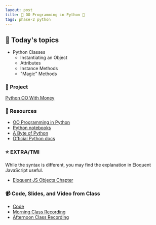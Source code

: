 ```yaml
---
layout: post
title: 🐍 OO Programming in Python 🐍
tags: phase-2 python
---
```


## 📅 Today's topics

- Python Classes
    - Instantiating an Object
    - Attributes
    - Instance Methods
    - "Magic" Methods

### 🎯  Project

[Python OO With Money](https://classroom.github.com/a/0yHPntnG)

### 🔖 Resources

* [OO Programming in Python](https://realpython.com/python-beginner-tips/)
* [Python notebooks](https://github.com/momentum-team-6/examples/tree/main/python/intro-notebooks)
* [A Byte of Python](https://python.swaroopch.com/)
* [Official Python docs](https://docs.python.org/3/)

### ⭐️ EXTRA/TMI
While the syntax is different, you may find the explanation in Eloquent JavaScript useful.
* [Eloquent JS Objects Chapter](https://eloquentjavascript.net/06_object.html)

### 📹 Code, Slides, and Video from Class

* [Code](https://github.com/momentum-team-6/examples/)
* [Morning Class Recording]()
* [Afternoon Class Recording]() 
